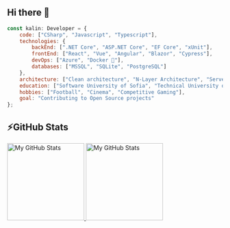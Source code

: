 ## Hi there 👋

```javascript
const kalin: Developer = {
    code: ["CSharp", "Javascript", "Typescript"],
    technologies: {
        backEnd: [".NET Core", "ASP.NET Core", "EF Core", "xUnit"],
        frontEnd: ["React", "Vue", "Angular", "Blazor", "Cypress"],
        devOps: ["Azure", "Docker 🐳"],
        databases: ["MSSQL", "SQLite", "PostgreSQL"]
    },
    architecture: ["Clean architecture", "N-Layer Architecture", "Serverless Architecture", "Microservices"],
    education: ["Software University of Sofia", "Technical University of Sofia"],
    hobbies: ["Football", "Cinema", "Competitive Gaming"],
    goal: "Contributing to Open Source projects"
};
```

## ⚡GitHub Stats

<a href="https://github.com/klelik">
  <img height="180em" alt="My GitHub Stats" src="https://github-readme-stats.vercel.app/api?username=klelik&bg_color=00000000&text_color=3498db&hide_border=true&count_private=true&include_all_commits=true" />
  <img height="180em" alt="My GitHub Stats" src="https://github-readme-stats.vercel.app/api/top-langs/?username=klelik&langs_count=6&layout=compact&bg_color=00000000&text_color=3498db&hide_border=true&count_private=true&include_all_commits=true&hide=smalltalk,shell,html,scss,css" />
</a>

<!--
**klelik/klelik** is a ✨ _special_ ✨ repository because its `README.md` (this file) appears on your GitHub profile.

Here are some ideas to get you started:

- 🔭 I’m currently working on ...
- 🌱 I’m currently learning ...
- 👯 I’m looking to collaborate on ...
- 🤔 I’m looking for help with ...
- 💬 Ask me about ...
- 📫 How to reach me: ...
- 😄 Pronouns: ...
- ⚡ Fun fact: ...
-->
